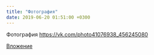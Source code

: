 ```yaml
---
title: "Фотография"
date: 2019-06-20 01:51:00 +0300
---
```


Фотография
https://vk.com/photo41076938_456245080

[Вложение](https://vk.com/photo41076938_456245080)
